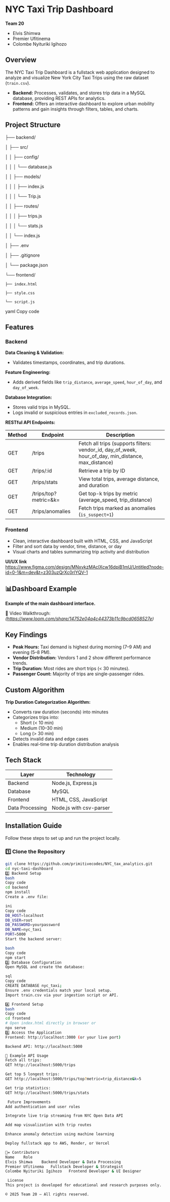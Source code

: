 #  NYC Taxi Trip Dashboard

**Team 20**  
- Elvis Shimwa  
- Premier Ufitinema  
- Colombe Nyituriki Igihozo  



## Overview

The NYC Taxi Trip Dashboard is a fullstack web application designed to analyze and visualize New York City Taxi Trips using the raw dataset (`train.csv`).

- **Backend:** Processes, validates, and stores trip data in a MySQL database, providing REST APIs for analytics.  
- **Frontend:** Offers an interactive dashboard to explore urban mobility patterns and gain insights through filters, tables, and charts.



## Project Structure

├── backend/

│   ├── src/

│   │   ├── config/

│   │   │   └── database.js

│   │   ├── models/

│   │   │   ├── index.js

│   │   │   └── Trip.js

│   │   ├── routes/

│   │   │   ├── trips.js

│   │   │   └── stats.js

│   │   └── index.js

│   ├── .env

│   ├── .gitignore

│   └── package.json

└── frontend/

    ├── index.html
    
    ├── style.css
    
    └── script.js
    


yaml
Copy code



## Features

### Backend

**Data Cleaning & Validation:**  
- Validates timestamps, coordinates, and trip durations.

**Feature Engineering:**  
- Adds derived fields like `trip_distance`, `average_speed`, `hour_of_day`, and `day_of_week`.

**Database Integration:**  
- Stores valid trips in MySQL.  
- Logs invalid or suspicious entries in `excluded_records.json`.

**RESTful API Endpoints:**

| Method | Endpoint | Description |
|--------|----------|-------------|
| GET | /trips | Fetch all trips (supports filters: vendor_id, day_of_week, hour_of_day, min_distance, max_distance) |
| GET | /trips/:id | Retrieve a trip by ID |
| GET | /trips/stats | View total trips, average distance, and duration |
| GET | /trips/top?metric=&k= | Get top-k trips by metric (average_speed, trip_distance) |
| GET | /trips/anomalies | Fetch trips marked as anomalies (`is_suspect=1`) |

### Frontend

- Clean, interactive dashboard built with HTML, CSS, and JavaScript  
- Filter and sort data by vendor, time, distance, or day  
- Visual charts and tables summarizing trip activity and distribution  

**UI/UX link**
https://www.figma.com/design/MNxvkzMAcIXcw16dpiB1mU/Untitled?node-id=0-1&m=dev&t=z303uzQrXc0rlYQV-1

## 📊Dashboard Example

**Example of the main dashboard interface.**  

🎥 Video Walkthrough: *(https://www.loom.com/share/14752e04a4c44373b11c9bcd0658527e)*



## Key Findings

- **Peak Hours:** Taxi demand is highest during morning (7–9 AM) and evening (5–8 PM).  
- **Vendor Distribution:** Vendors 1 and 2 show different performance trends.  
- **Trip Duration:** Most rides are short trips (< 30 minutes).  
- **Passenger Count:** Majority of trips are single-passenger rides.  



## Custom Algorithm

**Trip Duration Categorization Algorithm:**  

- Converts raw duration (seconds) into minutes  
- Categorizes trips into:
  - Short (< 10 min)  
  - Medium (10–30 min)  
  - Long (> 30 min)  
- Detects invalid data and edge cases  
- Enables real-time trip duration distribution analysis  



## Tech Stack

| Layer | Technology |
|-------|------------|
| Backend | Node.js, Express.js |
| Database | MySQL |
| Frontend | HTML, CSS, JavaScript |
| Data Processing | Node.js with csv-parser |



## Installation Guide

Follow these steps to set up and run the project locally.

### 1️⃣ Clone the Repository
```bash
git clone https://github.com/primitivecodes/NYC_tax_analytics.git
cd nyc-taxi-dashboard
2️⃣ Backend Setup
bash
Copy code
cd backend
npm install
Create a .env file:

ini
Copy code
DB_HOST=localhost
DB_USER=root
DB_PASSWORD=yourpassword
DB_NAME=nyc_taxi
PORT=5000
Start the backend server:

bash
Copy code
npm start
3️⃣ Database Configuration
Open MySQL and create the database:

sql
Copy code
CREATE DATABASE nyc_taxi;
Ensure .env credentials match your local setup.
Import train.csv via your ingestion script or API.

4️⃣ Frontend Setup
bash
Copy code
cd frontend
# Open index.html directly in browser or
npx serve
5️⃣ Access the Application
Frontend: http://localhost:3000 (or your live port)

Backend API: http://localhost:5000

🧩 Example API Usage
Fetch all trips:
GET http://localhost:5000/trips

Get top 5 longest trips:
GET http://localhost:5000/trips/top?metric=trip_distance&k=5

Get trip statistics:
GET http://localhost:5000/trips/stats

 Future Improvements
Add authentication and user roles

Integrate live trip streaming from NYC Open Data API

Add map visualization with trip routes

Enhance anomaly detection using machine learning

Deploy fullstack app to AWS, Render, or Vercel

👥= Contributors
Name	Role
Elvis Shimwa	Backend Developer & Data Processing
Premier Ufitinema	Fullstack Developer & Strategist
Colombe Nyituriki Igihozo	Frontend Developer & UI Designer

 License
This project is developed for educational and research purposes only.

© 2025 Team 20 — All rights reserved.





